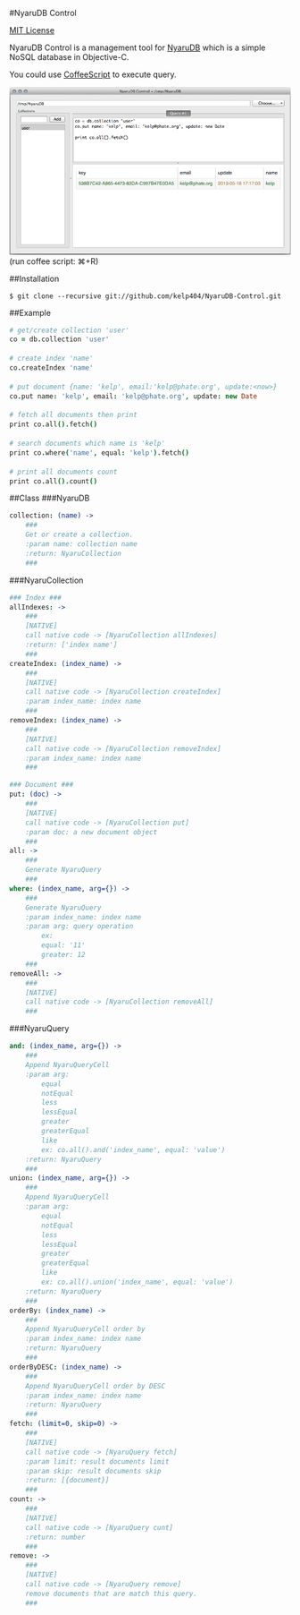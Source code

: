 #NyaruDB Control


[MIT License](http://www.opensource.org/licenses/mit-license.php)


NyaruDB Control is a management tool for <a href="https://github.com/kelp404/NyaruDB" target="_blank">NyaruDB</a> which is a simple NoSQL database in Objective-C.  

You could use <a href="http://coffeescript.org/" target="_blank">CoffeeScript</a> to execute query.  

![screenshot](_images/screenshot00.png)
(run coffee script: ⌘+R)  



##Installation
```
$ git clone --recursive git://github.com/kelp404/NyaruDB-Control.git
```



##Example
```coffee
# get/create collection 'user'
co = db.collection 'user'

# create index 'name'
co.createIndex 'name'

# put document {name: 'kelp', email:'kelp@phate.org', update:<now>}
co.put name: 'kelp', email: 'kelp@phate.org', update: new Date

# fetch all documents then print
print co.all().fetch()

# search documents which name is 'kelp'
print co.where('name', equal: 'kelp').fetch()

# print all documents count
print co.all().count()
```



##Class
###NyaruDB
>
```coffee
collection: (name) ->
    ###
    Get or create a collection.
    :param name: collection name
    :return: NyaruCollection
    ###
```


###NyaruCollection
>
```coffee
### Index ###
allIndexes: ->
    ###
    [NATIVE]
    call native code -> [NyaruCollection allIndexes]
    :return: ['index name']
    ###
createIndex: (index_name) ->
    ###
    [NATIVE]
    call native code -> [NyaruCollection createIndex]
    :param index_name: index name
    ###
removeIndex: (index_name) ->
    ###
    [NATIVE]
    call native code -> [NyaruCollection removeIndex]
    :param index_name: index name
    ###
```
>
```coffee
### Document ###
put: (doc) ->
    ###
    [NATIVE]
    call native code -> [NyaruCollection put]
    :param doc: a new document object
    ###
all: ->
    ###
    Generate NyaruQuery
    ###
where: (index_name, arg={}) ->
    ###
    Generate NyaruQuery
    :param index_name: index name
    :param arg: query operation
        ex:
        equal: '11'
        greater: 12
    ###
removeAll: ->
    ###
    [NATIVE]
    call native code -> [NyaruCollection removeAll]
    ###
```


###NyaruQuery
>
```coffee
and: (index_name, arg={}) ->
    ###
    Append NyaruQueryCell
    :param arg:
        equal
        notEqual
        less
        lessEqual
        greater
        greaterEqual
        like
        ex: co.all().and('index_name', equal: 'value')
    :return: NyaruQuery
    ###
union: (index_name, arg={}) ->
    ###
    Append NyaruQueryCell
    :param arg:
        equal
        notEqual
        less
        lessEqual
        greater
        greaterEqual
        like
        ex: co.all().union('index_name', equal: 'value')
    :return: NyaruQuery
    ###
orderBy: (index_name) ->
    ###
    Append NyaruQueryCell order by
    :param index_name: index name
    :return: NyaruQuery
    ###
orderByDESC: (index_name) ->
    ###
    Append NyaruQueryCell order by DESC
    :param index_name: index name
    :return: NyaruQuery
    ###
fetch: (limit=0, skip=0) ->
    ###
    [NATIVE]
    call native code -> [NyaruQuery fetch]
    :param limit: result documents limit
    :param skip: result documents skip
    :return: [{document}]
    ###
count: ->
    ###
    [NATIVE]
    call native code -> [NyaruQuery cunt]
    :return: number
    ###
remove: ->
    ###
    [NATIVE]
    call native code -> [NyaruQuery remove]
    remove documents that are match this query.
    ###
```
